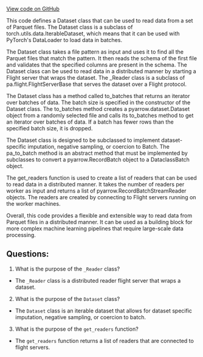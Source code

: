 [View code on GitHub](https://github.com/twitter/the-algorithm-ml/reader/dataset.py)

This code defines a Dataset class that can be used to read data from a set of Parquet files. The Dataset class is a subclass of torch.utils.data.IterableDataset, which means that it can be used with PyTorch's DataLoader to load data in batches. 

The Dataset class takes a file pattern as input and uses it to find all the Parquet files that match the pattern. It then reads the schema of the first file and validates that the specified columns are present in the schema. The Dataset class can be used to read data in a distributed manner by starting a Flight server that wraps the dataset. The _Reader class is a subclass of pa.flight.FlightServerBase that serves the dataset over a Flight protocol. 

The Dataset class has a method called to_batches that returns an iterator over batches of data. The batch size is specified in the constructor of the Dataset class. The to_batches method creates a pyarrow.dataset.Dataset object from a randomly selected file and calls its to_batches method to get an iterator over batches of data. If a batch has fewer rows than the specified batch size, it is dropped. 

The Dataset class is designed to be subclassed to implement dataset-specific imputation, negative sampling, or coercion to Batch. The pa_to_batch method is an abstract method that must be implemented by subclasses to convert a pyarrow.RecordBatch object to a DataclassBatch object. 

The get_readers function is used to create a list of readers that can be used to read data in a distributed manner. It takes the number of readers per worker as input and returns a list of pyarrow.RecordBatchStreamReader objects. The readers are created by connecting to Flight servers running on the worker machines. 

Overall, this code provides a flexible and extensible way to read data from Parquet files in a distributed manner. It can be used as a building block for more complex machine learning pipelines that require large-scale data processing.
## Questions: 
 1. What is the purpose of the `_Reader` class?
- The `_Reader` class is a distributed reader flight server that wraps a dataset.

2. What is the purpose of the `Dataset` class?
- The `Dataset` class is an iterable dataset that allows for dataset specific imputation, negative sampling, or coercion to batch.

3. What is the purpose of the `get_readers` function?
- The `get_readers` function returns a list of readers that are connected to flight servers.